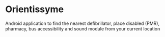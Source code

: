 Orientissyme
============

Android application to find the nearest defibrillator, place disabled (PMR),  pharmacy, bus accessibility and sound module from your current location
